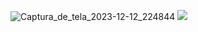 
</p> 
<p align="center">
  
![Captura_de_tela_2023-12-12_224844](https://github.com/cuzbitcheslovesosa/cuzbitcheslovesosa/assets/171629100/863fea37-e3de-4dea-ae5b-5d36e26087b7)
![](https://komarev.com/ghpvc/?username=cuzbitcheslovesosa&color=dc143c)
